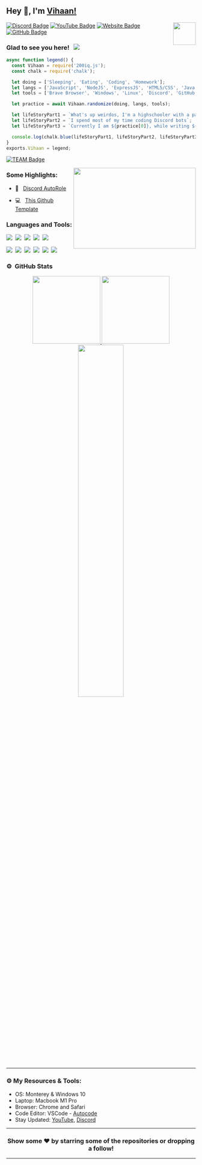 ## Hey 👋, I'm [Vihaan!](https://vihaansaini.github.io/)

<img align="right" height="60" width="60" alt="" src="https://cdn.discordapp.com/attachments/870832759034245126/942647856072900618/VS.png" />

[![Discord Badge](https://img.shields.io/badge/-Discord-0e76a8?style=flat-square&logo=Discord&logoColor=white)](https://discord.gg/PCypEXv5Wa)
[![YouTube Badge](https://img.shields.io/badge/-YouTube-e02828?style=flat-square&logo=YouTube&logoColor=white)](https://www.youtube.com/channel/UCGieKr5OZNYJkX-ApseKSuA)
[![Website Badge](https://img.shields.io/badge/Website-3b5998?style=flat-square&logo=google-chrome&logoColor=white)](ttps://vihaansaini.github.io/)
[![GitHub Badge](https://img.shields.io/badge/-GitHub-ffffff?style=flat-square&logo=Github&logoColor=black)](https://github.com/VihaanSaini)

### Glad to see you here! &nbsp; ![](https://komarev.com/ghpvc/?username=VihaanSaini&label=Views&color=blue&style=plastic) 

```js
async function legend() {
  const Vihaan = require('200iq.js');
  const chalk = require('chalk');

  let doing = ['Sleeping', 'Eating', 'Coding', 'Homework'];
  let langs = ['JavaScript', 'NodeJS', 'ExpressJS', 'HTML5/CSS', 'Java', 'MySQL', 'Python', 'Markdown'];
  let tools = ['Brave Browser', 'Windows', 'Linux', 'Discord', 'GitHub'];

  let practice = await Vihaan.randomize(doing, langs, tools);

  let lifeStoryPart1 = `What's up weirdos, I'm a highschooler with a passion for Software Development, Graphic Design and Cars! `;
  let lifeStoryPart2 = `I spend most of my time coding Discord bots`;
  let lifeStoryPart3 = `Currently I am ${practice[0]}, while writing ${practice[1]} on ${practice[2]}`;

  console.log(chalk.blue(lifeStoryPart1, lifeStoryPart2, lifeStoryPart3));
}
exports.Vihaan = legend;
```

[![TEAM Badge](https://img.shields.io/badge/TEAM-TALKTIVE%20DEVELOPMENT-17a6ec?style=for-the-badge)](https://discord.gg/PCypEXv5Wa)

<img align="right" height="215" width="325" alt="" src="https://cdn.dribbble.com/users/416610/screenshots/4801105/coding_desk_flat_vector_ui_ux_design_illustration_motion_animation_gif2.gif" />


### Some Highlights:

- 📌 &nbsp; [Discord AutoRole](https://github.com/VihaanSaini/Discord-Autorole-Bot)

- 💻 &nbsp; [This Github Template](https://github.com/VihaanSaini/VihaanSaini)

### Languages and Tools:

![](https://img.shields.io/badge/JavaScript-F7DF1E?style=for-the-badge&logo=javascript&logoColor=black)&nbsp;
![](https://img.shields.io/badge/Node.js-43853D?style=for-the-badge&logo=node.js&logoColor=white)&nbsp;
![](https://img.shields.io/badge/HTML5-E34F26?style=for-the-badge&logo=html5&logoColor=white)&nbsp;
![](https://img.shields.io/badge/CSS3-1572B6?style=for-the-badge&logo=css3&logoColor=white)&nbsp;
![](https://img.shields.io/badge/Markdown-000000?style=for-the-badge&logo=markdown&logoColor=white)&nbsp;

![](https://img.shields.io/badge/Mac-000000?style=for-the-badge&logo=mac&logoColor=white)&nbsp;
![](https://img.shields.io/badge/Windows-0078D6?style=for-the-badge&logo=windows&logoColor=white)&nbsp;
![](https://img.shields.io/badge/Discord-7289DA?style=for-the-badge&logo=discord&logoColor=white)&nbsp;
![](https://img.shields.io/badge/Spotify-1ED760?&style=for-the-badge&logo=spotify&logoColor=white)&nbsp;
![](https://img.shields.io/badge/GitHub-100000?style=for-the-badge&logo=github&logoColor=white)&nbsp;
![](https://img.shields.io/badge/Steam-000000?style=for-the-badge&logo=steam&logoColor=white)&nbsp;

### ⚙️ &nbsp;GitHub Stats

<p align="center">
<a href="https://github.com/VihaanSaini">
  <img height="180em" src="https://github-readme-stats.vercel.app/api?username=VihaanSaini&show_icons=true&title_color=5865F2&icon_color=5865F2&text_color=FFFFFF&bg_color=171B23&include_all_commits=true&count_private=true"/>
  <img height="180em" src="https://github-readme-stats.vercel.app/api/top-langs/?username=VihaanSaini&layout=compact&langs_count=8&title_color=5865F2&icon_color=5865F2&text_color=FFFFFF&bg_color=171B23"/>
  <img width="49%" src="https://github-readme-streak-stats.herokuapp.com/?user=VihaanSaini&fire=5865F2&fire=5865F2&currStreakNum=ffffff&sideLabels=5865F2&currStreakLabel=5865F2&stroke=5865F2&sideNums=ffffff&dates=ffffff&border=ffffff&text_color=FFFFFF&background=171B23" /></a>
</a>
</p>

---

### ⚙️ My Resources & Tools:


- OS: Monterey & Windows 10
- Laptop: Macbook M1 Pro
- Browser: Chrome and Safari
- Code Editor: VSCode - [Autocode](https://autocode.com/dashboard/)
- Stay Updated: [YouTube](https://www.youtube.com/channel/UCGieKr5OZNYJkX-ApseKSuA), [Discord](https://discord.gg/PCypEXv5Wa)
---

<h3 align=center>Show some ❤️ by starring some of the repositories or dropping a follow!</h3>

---

